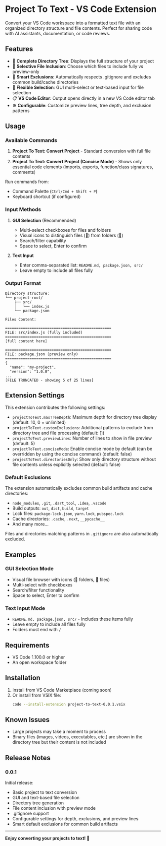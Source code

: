 # Project To Text - VS Code Extension

Convert your VS Code workspace into a formatted text file with an organized directory structure and file contents. Perfect for sharing code with AI assistants, documentation, or code reviews.

## Features

- 📁 **Complete Directory Tree**: Displays the full structure of your project
- 📄 **Selective File Inclusion**: Choose which files to include fully vs preview-only
- 🚫 **Smart Exclusions**: Automatically respects .gitignore and excludes common build/cache directories
- 🎯 **Flexible Selection**: GUI multi-select or text-based input for file selection
- 📋 **VS Code Editor**: Output opens directly in a new VS Code editor tab
- ⚙️ **Configurable**: Customize preview lines, tree depth, and exclusion patterns

## Usage

### Available Commands

1. **Project To Text: Convert Project** - Standard conversion with full file contents
2. **Project To Text: Convert Project (Concise Mode)** - Shows only essential code elements (imports, exports, function/class signatures, comments)

Run commands from:
- Command Palette (`Ctrl/Cmd + Shift + P`)
- Keyboard shortcut (if configured)

### Input Methods

1. **GUI Selection** (Recommended)
   - Multi-select checkboxes for files and folders
   - Visual icons to distinguish files (📄) from folders (📁)
   - Search/filter capability
   - Space to select, Enter to confirm

2. **Text Input**
   - Enter comma-separated list: `README.md, package.json, src/`
   - Leave empty to include all files fully

### Output Format

```
Directory structure:
└── project-root/
    ├── src/
    │   └── index.js
    └── package.json

Files Content:

================================================
FILE: src/index.js (fully included)
================================================
[full content here]

================================================
FILE: package.json (preview only)
================================================
{
  "name": "my-project",
  "version": "1.0.0",
...
[FILE TRUNCATED - showing 5 of 25 lines]
```

## Extension Settings

This extension contributes the following settings:

* `projectToText.maxTreeDepth`: Maximum depth for directory tree display (default: 10, 0 = unlimited)
* `projectToText.customExclusions`: Additional patterns to exclude from directory tree and file processing (default: [])
* `projectToText.previewLines`: Number of lines to show in file preview (default: 5)
* `projectToText.conciseMode`: Enable concise mode by default (can be overridden by using the concise command) (default: false)
* `projectToText.directoriesOnly`: Show only directory structure without file contents unless explicitly selected (default: false)

### Default Exclusions

The extension automatically excludes common build artifacts and cache directories:
- `node_modules`, `.git`, `.dart_tool`, `.idea`, `.vscode`
- Build outputs: `out`, `dist`, `build`, `target`
- Lock files: `package-lock.json`, `yarn.lock`, `pubspec.lock`
- Cache directories: `.cache`, `.next`, `__pycache__`
- And many more...

Files and directories matching patterns in `.gitignore` are also automatically excluded.

## Examples

### GUI Selection Mode
- Visual file browser with icons (📁 folders, 📄 files)  
- Multi-select with checkboxes
- Search/filter functionality
- Space to select, Enter to confirm

### Text Input Mode
- `README.md, package.json, src/` - Includes these items fully
- Leave empty to include all files fully
- Folders must end with `/`

## Requirements

- VS Code 1.100.0 or higher
- An open workspace folder

## Installation

1. Install from VS Code Marketplace (coming soon)
2. Or install from VSIX file:
   ```bash
   code --install-extension project-to-text-0.0.1.vsix
   ```

## Known Issues

- Large projects may take a moment to process
- Binary files (images, videos, executables, etc.) are shown in the directory tree but their content is not included

## Release Notes

### 0.0.1

Initial release:
- Basic project to text conversion
- GUI and text-based file selection  
- Directory tree generation
- File content inclusion with preview mode
- .gitignore support
- Configurable settings for depth, exclusions, and preview lines
- Smart default exclusions for common build artifacts

---

**Enjoy converting your projects to text! 🚀**
